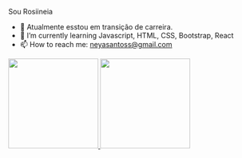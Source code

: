 Sou Rosiineia

- 🔭 Atualmente esstou em transição de carreira.
- 🌱 I’m currently learning Javascript, HTML, CSS, Bootstrap, React
- 📫 How to reach me: neyasantoss@gmail.com

 <div>
  <a href="https://github.com/Rosiineia">
  <img height="180em" src="https://github-readme-stats.vercel.app/api?username=rafaballerini&show_icons=true&theme=dracula&include_all_commits=true&count_private=true"/>
  <img height="180em" src="https://github-readme-stats.vercel.app/api/top-langs/?username=rafaballerini&layout=compact&langs_count=7&theme=dracula"/>
</div>

